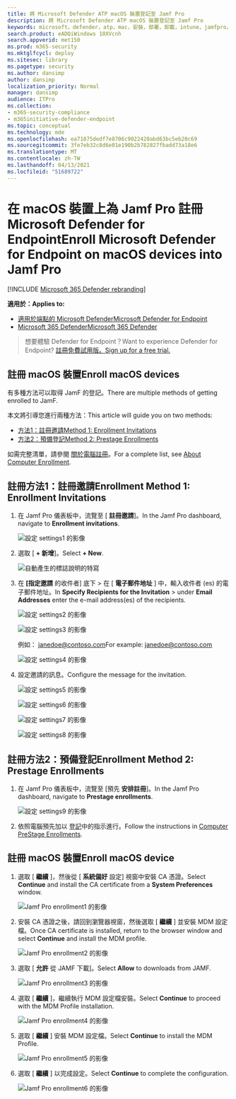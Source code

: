 ```yaml
---
title: 將 Microsoft Defender ATP macOS 裝置登記至 Jamf Pro
description: 將 Microsoft Defender ATP macOS 裝置登記至 Jamf Pro
keywords: microsoft，defender，atp，mac，安裝，部署，卸載，intune，jamfpro，macos，catalina，mojave，高塞拉里昂
search.product: eADQiWindows 10XVcnh
search.appverid: met150
ms.prod: m365-security
ms.mktglfcycl: deploy
ms.sitesec: library
ms.pagetype: security
ms.author: dansimp
author: dansimp
localization_priority: Normal
manager: dansimp
audience: ITPro
ms.collection:
- m365-security-compliance
- m365initiative-defender-endpoint
ms.topic: conceptual
ms.technology: mde
ms.openlocfilehash: ea71875dedf7e8706c9022420abd63bc5eb20c69
ms.sourcegitcommit: 3fe7eb32c8d6e01e190b2b782827fbadd73a18e6
ms.translationtype: MT
ms.contentlocale: zh-TW
ms.lasthandoff: 04/13/2021
ms.locfileid: "51689722"
---
```

# <a name="enroll-microsoft-defender-for-endpoint-on-macos-devices-into-jamf-pro"></a><span data-ttu-id="66b0e-104">在 macOS 裝置上為 Jamf Pro 註冊 Microsoft Defender for Endpoint</span><span class="sxs-lookup"><span data-stu-id="66b0e-104">Enroll Microsoft Defender for Endpoint on macOS devices into Jamf Pro</span></span> 

[!INCLUDE [Microsoft 365 Defender rebranding](../../includes/microsoft-defender.md)]


<span data-ttu-id="66b0e-105">**適用於：**</span><span class="sxs-lookup"><span data-stu-id="66b0e-105">**Applies to:**</span></span>
- [<span data-ttu-id="66b0e-106">適用於端點的 Microsoft Defender</span><span class="sxs-lookup"><span data-stu-id="66b0e-106">Microsoft Defender for Endpoint</span></span>](https://go.microsoft.com/fwlink/p/?linkid=2154037)
- [<span data-ttu-id="66b0e-107">Microsoft 365 Defender</span><span class="sxs-lookup"><span data-stu-id="66b0e-107">Microsoft 365 Defender</span></span>](https://go.microsoft.com/fwlink/?linkid=2118804)

> <span data-ttu-id="66b0e-108">想要體驗 Defender for Endpoint？</span><span class="sxs-lookup"><span data-stu-id="66b0e-108">Want to experience Defender for Endpoint?</span></span> [<span data-ttu-id="66b0e-109">註冊免費試用版。</span><span class="sxs-lookup"><span data-stu-id="66b0e-109">Sign up for a free trial.</span></span>](https://www.microsoft.com/microsoft-365/windows/microsoft-defender-atp?ocid=docs-wdatp-investigateip-abovefoldlink)

## <a name="enroll-macos-devices"></a><span data-ttu-id="66b0e-110">註冊 macOS 裝置</span><span class="sxs-lookup"><span data-stu-id="66b0e-110">Enroll macOS devices</span></span>

<span data-ttu-id="66b0e-111">有多種方法可以取得 JamF 的登記。</span><span class="sxs-lookup"><span data-stu-id="66b0e-111">There are multiple methods of getting enrolled to JamF.</span></span>

<span data-ttu-id="66b0e-112">本文將引導您進行兩種方法：</span><span class="sxs-lookup"><span data-stu-id="66b0e-112">This article will guide you on two methods:</span></span>

- [<span data-ttu-id="66b0e-113">方法1：註冊邀請</span><span class="sxs-lookup"><span data-stu-id="66b0e-113">Method 1:  Enrollment Invitations</span></span>](#enrollment-method-1-enrollment-invitations)
- [<span data-ttu-id="66b0e-114">方法2：預備登記</span><span class="sxs-lookup"><span data-stu-id="66b0e-114">Method 2:  Prestage Enrollments</span></span>](#enrollment-method-2-prestage-enrollments)

<span data-ttu-id="66b0e-115">如需完整清單，請參閱 [關於電腦註冊](https://docs.jamf.com/9.9/casper-suite/administrator-guide/About_Computer_Enrollment.html)。</span><span class="sxs-lookup"><span data-stu-id="66b0e-115">For a complete list, see [About Computer Enrollment](https://docs.jamf.com/9.9/casper-suite/administrator-guide/About_Computer_Enrollment.html).</span></span>


## <a name="enrollment-method-1-enrollment-invitations"></a><span data-ttu-id="66b0e-116">註冊方法1：註冊邀請</span><span class="sxs-lookup"><span data-stu-id="66b0e-116">Enrollment Method 1: Enrollment Invitations</span></span>

1. <span data-ttu-id="66b0e-117">在 Jamf Pro 儀表板中，流覽至 [ **註冊邀請**]。</span><span class="sxs-lookup"><span data-stu-id="66b0e-117">In the Jamf Pro dashboard, navigate to **Enrollment invitations**.</span></span>

    ![設定 settings1 的影像](images/a347307458d6a9bbfa88df7dbe15398f.png)

2. <span data-ttu-id="66b0e-119">選取 [ **+ 新增**]。</span><span class="sxs-lookup"><span data-stu-id="66b0e-119">Select **+ New**.</span></span>

    ![自動產生的標誌說明的特寫](images/b6c7ad56d50f497c38fc14c1e315456c.png)

3. <span data-ttu-id="66b0e-121">在 **[指定邀請** 的收件者] 底下 > 在 [ **電子郵件地址** ] 中，輸入收件者 (es) 的電子郵件地址。</span><span class="sxs-lookup"><span data-stu-id="66b0e-121">In **Specify Recipients for the Invitation** > under **Email Addresses** enter the e-mail address(es) of the recipients.</span></span>

    ![設定 settings2 的影像](images/718b9d609f9f77c8b13ba88c4c0abe5d.png)

    ![設定 settings3 的影像](images/ae3597247b6bc7c5347cf56ab1e820c0.png)

    <span data-ttu-id="66b0e-124">例如： janedoe@contoso.com</span><span class="sxs-lookup"><span data-stu-id="66b0e-124">For example: janedoe@contoso.com</span></span>

    ![設定 settings4 的影像](images/4922c0fcdde4c7f73242b13bf5e35c19.png)

4. <span data-ttu-id="66b0e-126">設定邀請的訊息。</span><span class="sxs-lookup"><span data-stu-id="66b0e-126">Configure the message for the invitation.</span></span>

    ![設定 settings5 的影像](images/ce580aec080512d44a37ff8e82e5c2ac.png)

    ![設定 settings6 的影像](images/5856b765a6ce677caacb130ca36b1a62.png)

    ![設定 settings7 的影像](images/3ced5383a6be788486d89d407d042f28.png)

    ![設定 settings8 的影像](images/54be9c6ed5b24cebe628dc3cd9ca4089.png)

## <a name="enrollment-method-2-prestage-enrollments"></a><span data-ttu-id="66b0e-131">註冊方法2：預備登記</span><span class="sxs-lookup"><span data-stu-id="66b0e-131">Enrollment Method 2: Prestage Enrollments</span></span>

1. <span data-ttu-id="66b0e-132">在 Jamf Pro 儀表板中，流覽至 [預先 **安排註冊**]。</span><span class="sxs-lookup"><span data-stu-id="66b0e-132">In the Jamf Pro dashboard, navigate to **Prestage enrollments**.</span></span>

    ![設定 settings9 的影像](images/6fd0cb2bbb0e60a623829c91fd0826ab.png)

2. <span data-ttu-id="66b0e-134">依照電腦預先加以 [登記](https://docs.jamf.com/9.9/casper-suite/administrator-guide/Computer_PreStage_Enrollments.html)中的指示進行。</span><span class="sxs-lookup"><span data-stu-id="66b0e-134">Follow the instructions in [Computer PreStage Enrollments](https://docs.jamf.com/9.9/casper-suite/administrator-guide/Computer_PreStage_Enrollments.html).</span></span>

## <a name="enroll-macos-device"></a><span data-ttu-id="66b0e-135">註冊 macOS 裝置</span><span class="sxs-lookup"><span data-stu-id="66b0e-135">Enroll macOS device</span></span>

1. <span data-ttu-id="66b0e-136">選取 [ **繼續** ]，然後從 [ **系統偏好** 設定] 視窗中安裝 CA 憑證。</span><span class="sxs-lookup"><span data-stu-id="66b0e-136">Select **Continue** and install the CA certificate from a **System Preferences** window.</span></span>

    ![Jamf Pro enrollment1 的影像](images/jamfpro-ca-certificate.png)

2. <span data-ttu-id="66b0e-138">安裝 CA 憑證之後，請回到瀏覽器視窗，然後選取 [ **繼續** ] 並安裝 MDM 設定檔。</span><span class="sxs-lookup"><span data-stu-id="66b0e-138">Once CA certificate is installed, return to the browser window and select **Continue** and install the MDM profile.</span></span> 

    ![Jamf Pro enrollment2 的影像](images/jamfpro-install-mdm-profile.png)

3. <span data-ttu-id="66b0e-140">選取 [ **允許** 從 JAMF 下載]。</span><span class="sxs-lookup"><span data-stu-id="66b0e-140">Select **Allow** to downloads from JAMF.</span></span>

    ![Jamf Pro enrollment3 的影像](images/jamfpro-download.png)

4. <span data-ttu-id="66b0e-142">選取 [ **繼續** ]，繼續執行 MDM 設定檔安裝。</span><span class="sxs-lookup"><span data-stu-id="66b0e-142">Select **Continue** to proceed with the MDM Profile installation.</span></span> 

    ![Jamf Pro enrollment4 的影像](images/jamfpro-install-mdm.png)

5. <span data-ttu-id="66b0e-144">選取 [ **繼續** ] 安裝 MDM 設定檔。</span><span class="sxs-lookup"><span data-stu-id="66b0e-144">Select **Continue** to install the MDM Profile.</span></span>

    ![Jamf Pro enrollment5 的影像](images/jamfpro-mdm-unverified.png)

6. <span data-ttu-id="66b0e-146">選取 [ **繼續**  ] 以完成設定。</span><span class="sxs-lookup"><span data-stu-id="66b0e-146">Select **Continue**  to complete the configuration.</span></span> 

    ![Jamf Pro enrollment6 的影像](images/jamfpro-mdm-profile.png)
